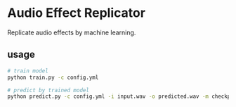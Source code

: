 # Audio Effect Replicator

Replicate audio effects by machine learning.

## usage

```sh
# train model
python train.py -c config.yml

# predict by trained model
python predict.py -c config.yml -i input.wav -o predicted.wav -m checkpoint/20180208_235128/model_000031.h5
```
